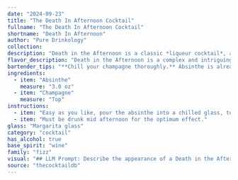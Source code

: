 ```yaml
---
date: "2024-09-23"
title: "The Death In Afternoon Cocktail"
fullname: "The Death In Afternoon Cocktail"
shortname: "Death In Afternoon"
author: "Pure Drinkology"
collection:
description: "Death in the Afternoon is a classic *liqueur cocktail*, a category that combines spirits with other flavors, often sweet or herbal.  Created by Ernest Hemingway, the drink  combines the anise-flavored absinthe with champagne, reflecting Hemingway's fondness for both. "
flavor_description: "Death in the Afternoon is a complex and intriguing cocktail.  The Absinthe provides a strong, herbal, and slightly anise-flavored base, with notes of licorice and wormwood. The Champagne adds a touch of sweetness and effervescence, creating a delicate balance between the bitter and the sweet. The result is a unique and memorable cocktail that is both refreshing and challenging, reflecting its literary namesake. "
bartender_tips: "**Chill your champagne thoroughly.** Absinthe is already chilled, so you want the champagne to be as cold as possible to keep the drink refreshing.  **Use a high-quality absinthe.**  This is the star of the show!  **Pour the absinthe first, then top with champagne.** This ensures proper layering and preserves the absinthe's aroma. **Garnish with a sugar cube or a lemon twist** for an elegant touch. "
ingredients:
  - item: "Absinthe"
    measure: "3.0 oz"
  - item: "Champagne"
    measure: "Top"
instructions:
  - item: "Easy as you like, pour the absinthe into a chilled glass, top with champagne."
  - item: "Must be drunk mid afternoon for the optimum effect."
glass: "Margarita glass"
category: "cocktail"
has_alcohol: true
base_spirit: "wine"
family: "fizz"
visual: "## LLM Prompt: Describe the appearance of a Death in the Afternoon cocktail. **Imagine a tall, slender champagne flute filled with a pale, ethereal liquid. The top layer is a shimmering, almost translucent pale gold, reminiscent of moonlight on water. As you look deeper, the golden hue gradually fades into a deeper, more mysterious green, like a secret hidden beneath the surface.  This green, the color of Absinthe, swirls and dances in the bottom of the glass, creating an alluring contrast with the sparkling champagne above.  Tiny bubbles rise from the depths, shimmering like diamonds in the green, creating a delicate, almost hypnotic effect.  The overall impression is one of elegance and mystery, a captivating mix of lightness and darkness.** **Bonus:*** Describe the visual impact of the cocktail on the table or bar, especially in low-light conditions.* How does the appearance change as the ice melts and the cocktail chills?*  What are the visual effects of the Absinthe and Champagne mixing together? "
source: "thecocktaildb"
---
```


